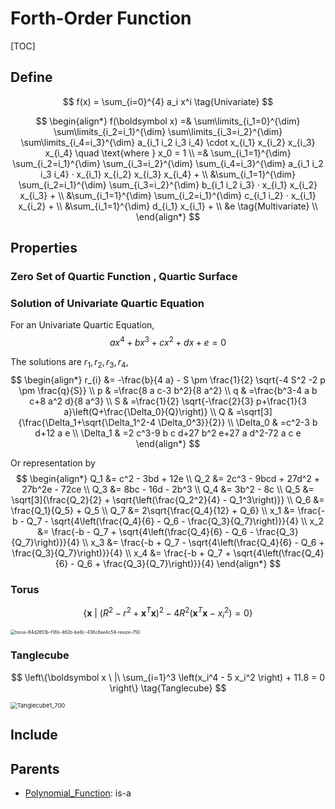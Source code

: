 # Forth-Order Function

[TOC]

## Define

$$
f(x) = \sum_{i=0}^{4} a_i x^i  \tag{Univariate}
$$

$$
\begin{align*}
f(\boldsymbol x) =& \sum\limits_{i_1=0}^{\dim} \sum\limits_{i_2=i_1}^{\dim} \sum\limits_{i_3=i_2}^{\dim} \sum\limits_{i_4=i_3}^{\dim} a_{i_1 i_2 i_3 i_4} \cdot x_{i_1} x_{i_2} x_{i_3} x_{i_4}  \quad \text{where } x_0 = 1 \\
=& \sum_{i_1=1}^{\dim} \sum_{i_2=i_1}^{\dim} \sum_{i_3=i_2}^{\dim} \sum_{i_4=i_3}^{\dim} a_{i_1 i_2 i_3 i_4} · x_{i_1} x_{i_2} x_{i_3} x_{i_4} +    \\
&\sum_{i_1=1}^{\dim} \sum_{i_2=i_1}^{\dim} \sum_{i_3=i_2}^{\dim} b_{i_1 i_2 i_3} · x_{i_1} x_{i_2} x_{i_3} +    \\
&\sum_{i_1=1}^{\dim} \sum_{i_2=i_1}^{\dim} c_{i_1 i_2} · x_{i_1} x_{i_2} +    \\
&\sum_{i_1=1}^{\dim} d_{i_1} x_{i_1} +    \\
&e  \tag{Multivariate}  \\
\end{align*}
$$

## Properties

### Zero Set of Quartic Function , Quartic Surface



### Solution of Univariate Quartic Equation  
For an Univariate Quartic Equation,
$$
a x^4 + b x^3 + c x^2 + d x + e = 0
$$

The solutions are $r_1, r_2, r_3, r_4$,
$$
\begin{align*}
  r_{i} &= -\frac{b}{4 a} - S \pm \frac{1}{2} \sqrt{-4 S^2 -2 p \pm \frac{q}{S}}  \\
  p & =\frac{8 a c-3 b^2}{8 a^2} \\
  q & =\frac{b^3-4 a b c+8 a^2 d}{8 a^3} \\
  S & =\frac{1}{2} \sqrt{-\frac{2}{3} p+\frac{1}{3 a}\left(Q+\frac{\Delta_0}{Q}\right)} \\
  Q & =\sqrt[3]{\frac{\Delta_1+\sqrt{\Delta_1^2-4 \Delta_0^3}}{2}} \\
  \Delta_0 & =c^2-3 b d+12 a e \\
  \Delta_1 & =2 c^3-9 b c d+27 b^2 e+27 a d^2-72 a c e
\end{align*}
$$

Or representation by
$$
\begin{align*}
  Q_1 &= c^2 - 3bd + 12e  \\
  Q_2 &= 2c^3 - 9bcd + 27d^2 + 27b^2e - 72ce  \\
  Q_3 &= 8bc - 16d - 2b^3  \\
  Q_4 &= 3b^2 - 8c  \\
  Q_5 &= \sqrt[3]{\frac{Q_2}{2} + \sqrt{\left(\frac{Q_2^2}{4} - Q_1^3\right)}}   \\
  Q_6 &= \frac{Q_1}{Q_5} + Q_5  \\
  Q_7 &= 2\sqrt{\frac{Q_4}{12} + Q_6}   \\
  x_1 &= \frac{-b - Q_7 - \sqrt{4\left(\frac{Q_4}{6} - Q_6 - \frac{Q_3}{Q_7}\right)}}{4} \\
  x_2 &= \frac{-b - Q_7 + \sqrt{4\left(\frac{Q_4}{6} - Q_6 - \frac{Q_3}{Q_7}\right)}}{4} \\
  x_3 &= \frac{-b + Q_7 - \sqrt{4\left(\frac{Q_4}{6} - Q_6 + \frac{Q_3}{Q_7}\right)}}{4} \\
  x_4 &= \frac{-b + Q_7 + \sqrt{4\left(\frac{Q_4}{6} - Q_6 + \frac{Q_3}{Q_7}\right)}}{4}
\end{align*}
$$

### Torus

$$
\{\boldsymbol x \ |\ (R^2 - r^2 + \boldsymbol x^T \boldsymbol x)^2 - 4 R^2 (\boldsymbol x^T \boldsymbol x - x_i^2) = 0\}  \tag{Torus}
$$

<img src="./assets/torus-84d2651b-f18b-462b-be8c-436c8ae4c54-resize-750.gif" alt="torus-84d2651b-f18b-462b-be8c-436c8ae4c54-resize-750" style="zoom:50%;" />

### Tanglecube

$$
\left\{\boldsymbol x \ |\ \sum_{i=1}^3 \left(x_i^4 - 5 x_i^2 \right) + 11.8 = 0 \right\}  \tag{Tanglecube}
$$

<img src="./assets/Tanglecube1_700.svg" alt="Tanglecube1_700" style="zoom:67%;" />

## Include

## Parents

- [Polynomial_Function](./Polynomial_Function.md): is-a

